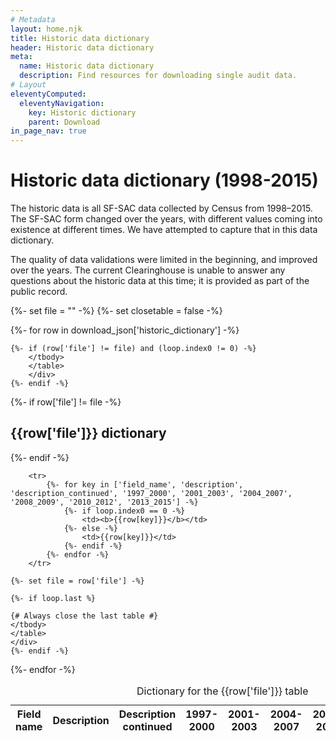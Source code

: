 ```yaml
---
# Metadata
layout: home.njk
title: Historic data dictionary
header: Historic data dictionary
meta:
  name: Historic data dictionary
  description: Find resources for downloading single audit data.
# Layout
eleventyComputed:
  eleventyNavigation:
    key: Historic dictionary
    parent: Download
in_page_nav: true
---
```


# Historic data dictionary (1998-2015)

The historic data is all SF-SAC data collected by Census from 1998&ndash;2015. The SF-SAC form changed over the years, with different values coming into existence at different times. We have attempted to capture that in this data dictionary.

The quality of data validations were limited in the beginning, and improved over the years. The current Clearinghouse is unable to answer any questions about the historic data at this time; it is provided as part of the public record.

{%- set file = "" -%}
{%- set closetable = false -%}

{%- for row in download_json['historic_dictionary'] -%}

    {%- if (row['file'] != file) and (loop.index0 != 0) -%}
        </tbody>
        </table>
        </div>
    {%- endif -%}

   {%- if row['file'] != file -%}
    <h2>{{row['file']}} dictionary</h2>
    <div class="usa-table-container" tabindex="0">
    <table class="usa-table">
        <caption>
        Dictionary for the {{row['file']}} table  
        </caption>
        <thead>
        <tr>
            <th scope="col">Field name</th>
            <th scope="col">Description</th>
            <th scope="col">Description continued</th>
            <th scope="col">1997-2000</th>
            <th scope="col">2001-2003</th>
            <th scope="col">2004-2007</th>
            <th scope="col">2008-2009</th>
            <th scope="col">2010-2012</th>
            <th scope="col">2013-2015</th>
        </tr>
        </thead>
        <tbody>
    {%- endif -%}
        
        <tr>
            {%- for key in ['field_name', 'description', 'description_continued', '1997_2000', '2001_2003', '2004_2007', '2008_2009', '2010_2012', '2013_2015'] -%}
                {%- if loop.index0 == 0 -%}
                    <td><b>{{row[key]}}</b></td>
                {%- else -%}
                    <td>{{row[key]}}</td>
                {%- endif -%}
            {%- endfor -%}
        </tr>

    {%- set file = row['file'] -%}

    {%- if loop.last %}

    {# Always close the last table #}
    </tbody>
    </table>
    </div>
    {%- endif -%}
{%- endfor -%}


